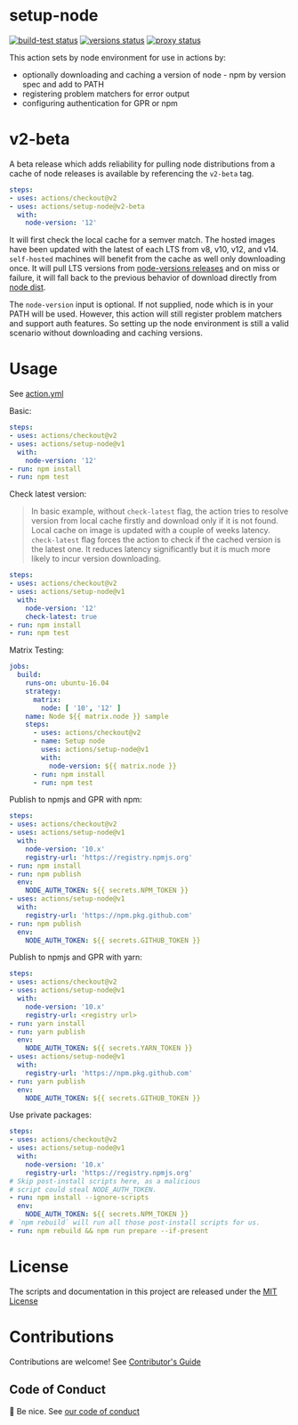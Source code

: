 # setup-node

<p align="left">
  <a href="https://github.com/actions/setup-node/actions?query=workflow%3Abuild-test"><img alt="build-test status" src="https://github.com/actions/setup-node/workflows/build-test/badge.svg"></a> <a href="https://github.com/actions/setup-node/actions?query=workflow%3Aversions"><img alt="versions status" src="https://github.com/actions/setup-node/workflows/versions/badge.svg"></a> <a href="https://github.com/actions/setup-node/actions?query=workflow%3Aproxy"><img alt="proxy status" src="https://github.com/actions/setup-node/workflows/proxy/badge.svg"></a> 
</p>

This action sets by node environment for use in actions by:

- optionally downloading and caching a version of node - npm by version spec and add to PATH
- registering problem matchers for error output
- configuring authentication for GPR or npm

# v2-beta

A beta release which adds reliability for pulling node distributions from a cache of node releases is available by referencing the `v2-beta` tag.

```yaml
steps:
- uses: actions/checkout@v2
- uses: actions/setup-node@v2-beta
  with:
    node-version: '12'
```

It will first check the local cache for a semver match.  The hosted images have been updated with the latest of each LTS from v8, v10, v12, and v14. `self-hosted` machines will benefit from the cache as well only downloading once.  It will pull LTS versions from [node-versions releases](https://github.com/actions/node-versions/releases) and on miss or failure, it will fall back to the previous behavior of download directly from [node dist](https://nodejs.org/dist/).

The `node-version` input is optional.  If not supplied, node which is in your PATH will be used.  However, this action will still register problem matchers and support auth features.  So setting up the node environment is still a valid scenario without downloading and caching versions.

# Usage

See [action.yml](action.yml)

Basic:
```yaml
steps:
- uses: actions/checkout@v2
- uses: actions/setup-node@v1
  with:
    node-version: '12'
- run: npm install
- run: npm test
```

Check latest version:  
> In basic example, without `check-latest` flag, the action tries to resolve version from local cache firstly and download only if it is not found. Local cache on image is updated with a couple of weeks latency.  
`check-latest` flag forces the action to check if the cached version is the latest one. It reduces latency significantly but it is much more likely to incur version downloading.
```yaml
steps:
- uses: actions/checkout@v2
- uses: actions/setup-node@v1
  with:
    node-version: '12'
    check-latest: true
- run: npm install
- run: npm test
```

Matrix Testing:
```yaml
jobs:
  build:
    runs-on: ubuntu-16.04
    strategy:
      matrix:
        node: [ '10', '12' ]
    name: Node ${{ matrix.node }} sample
    steps:
      - uses: actions/checkout@v2
      - name: Setup node
        uses: actions/setup-node@v1
        with:
          node-version: ${{ matrix.node }}
      - run: npm install
      - run: npm test
```

Publish to npmjs and GPR with npm:
```yaml
steps:
- uses: actions/checkout@v2
- uses: actions/setup-node@v1
  with:
    node-version: '10.x'
    registry-url: 'https://registry.npmjs.org'
- run: npm install
- run: npm publish
  env:
    NODE_AUTH_TOKEN: ${{ secrets.NPM_TOKEN }}
- uses: actions/setup-node@v1
  with:
    registry-url: 'https://npm.pkg.github.com'
- run: npm publish
  env:
    NODE_AUTH_TOKEN: ${{ secrets.GITHUB_TOKEN }}
```

Publish to npmjs and GPR with yarn:
```yaml
steps:
- uses: actions/checkout@v2
- uses: actions/setup-node@v1
  with:
    node-version: '10.x'
    registry-url: <registry url>
- run: yarn install
- run: yarn publish
  env:
    NODE_AUTH_TOKEN: ${{ secrets.YARN_TOKEN }}
- uses: actions/setup-node@v1
  with:
    registry-url: 'https://npm.pkg.github.com'
- run: yarn publish
  env:
    NODE_AUTH_TOKEN: ${{ secrets.GITHUB_TOKEN }}
```

Use private packages:
```yaml
steps:
- uses: actions/checkout@v2
- uses: actions/setup-node@v1
  with:
    node-version: '10.x'
    registry-url: 'https://registry.npmjs.org'
# Skip post-install scripts here, as a malicious
# script could steal NODE_AUTH_TOKEN.
- run: npm install --ignore-scripts
  env:
    NODE_AUTH_TOKEN: ${{ secrets.NPM_TOKEN }}
# `npm rebuild` will run all those post-install scripts for us.
- run: npm rebuild && npm run prepare --if-present
```


# License

The scripts and documentation in this project are released under the [MIT License](LICENSE)

# Contributions

Contributions are welcome!  See [Contributor's Guide](docs/contributors.md)

## Code of Conduct

:wave: Be nice.  See [our code of conduct](CONDUCT)

